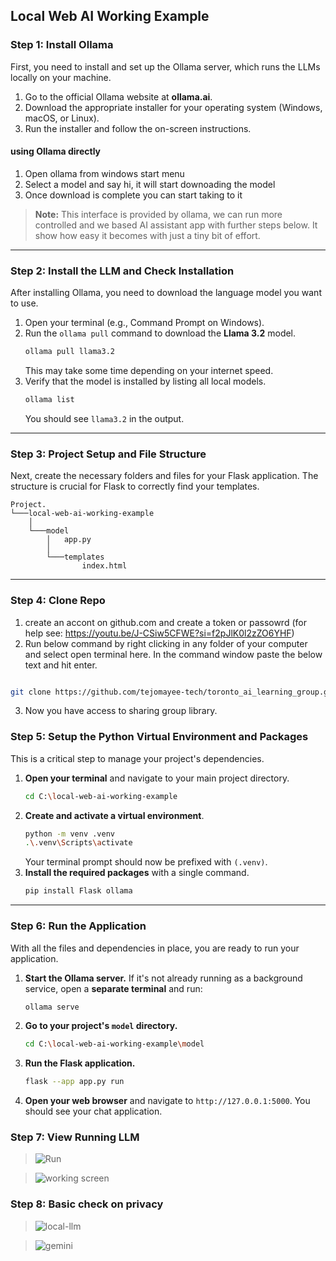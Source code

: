 ## Local Web AI Working Example


### Step 1: Install Ollama

First, you need to install and set up the Ollama server, which runs the LLMs locally on your machine.

1.  Go to the official Ollama website at **ollama.ai**.
2.  Download the appropriate installer for your operating system (Windows, macOS, or Linux).
3.  Run the installer and follow the on-screen instructions.


#### using Ollama directly

1. Open ollama from windows start menu
2. Select a model and say hi, it will start downoading the model
3. Once download is complete you can start taking to it

>**Note:** This interface is provided by ollama, we can run more controlled and we based AI assistant app with further steps below. It show how easy it becomes with just a tiny bit of effort.

-----

### Step 2: Install the LLM and Check Installation

After installing Ollama, you need to download the language model you want to use.

1.  Open your terminal (e.g., Command Prompt on Windows).
2.  Run the `ollama pull` command to download the **Llama 3.2** model.
    ```bash
    ollama pull llama3.2
    ```
    This may take some time depending on your internet speed.
3.  Verify that the model is installed by listing all local models.
    ```bash
    ollama list
    ```
    You should see `llama3.2` in the output.

-----

### Step 3: Project Setup and File Structure

Next, create the necessary folders and files for your Flask application. The structure is crucial for Flask to correctly find your templates.

```
Project.
└───local-web-ai-working-example
    │
    └───model
        │   app.py
        │
        └───templates
                index.html
```

-----
### Step 4: Clone Repo

1. create an accont on github.com and create a token or passowrd (for help see: https://youtu.be/J-CSiw5CFWE?si=f2pJlK0l2zZO6YHF) 
2. Run below command by right clicking in any folder of your computer and select open terminal here. In the command window paste the below text and hit enter.

```bash

git clone https://github.com/tejomayee-tech/toronto_ai_learning_group.git

```

3. Now you have access to sharing group library. 

### Step 5: Setup the Python Virtual Environment and Packages

This is a critical step to manage your project's dependencies.

1.  **Open your terminal** and navigate to your main project directory.
    ```bash
    cd C:\local-web-ai-working-example
    ```
2.  **Create and activate a virtual environment**.
    ```bash
    python -m venv .venv
    .\.venv\Scripts\activate
    ```
    Your terminal prompt should now be prefixed with `(.venv)`.
3.  **Install the required packages** with a single command.
    ```bash
    pip install Flask ollama
    ```

-----

### Step 6: Run the Application

With all the files and dependencies in place, you are ready to run your application.

1.  **Start the Ollama server.** If it's not already running as a background service, open a **separate terminal** and run:
    ```bash
    ollama serve
    ```
2.  **Go to your project's `model` directory.**
    ```bash
    cd C:\local-web-ai-working-example\model
    ```
3.  **Run the Flask application.**
    ```bash
    flask --app app.py run
    ```
4.  **Open your web browser** and navigate to `http://127.0.0.1:5000`. You should see your chat application.

### Step 7: View Running LLM

>![Run](/docs/run.png)

>![working screen](/docs/working-local-llm.png)


### Step 8: Basic check on privacy

>![local-llm](/docs/test-local-llm.png)


>![gemini](/docs/Gemini.png)
